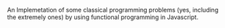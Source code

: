 An Implemetation of some classical programming problems (yes, including the extremely ones) by using functional programming in Javascript.
